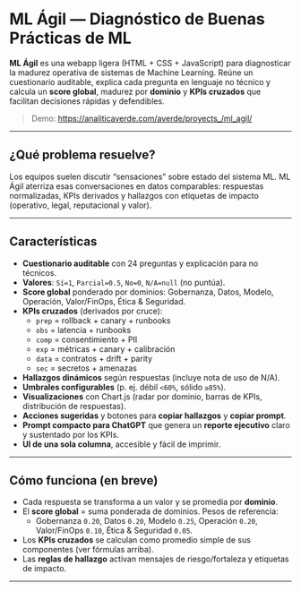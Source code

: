 # ML Ágil — Diagnóstico de Buenas Prácticas de ML

**ML Ágil** es una webapp ligera (HTML + CSS + JavaScript) para diagnosticar la madurez operativa de sistemas de Machine Learning. Reúne un cuestionario auditable, explica cada pregunta en lenguaje no técnico y calcula un **score global**, madurez por **dominio** y **KPIs cruzados** que facilitan decisiones rápidas y defendibles.

> Demo: https://analiticaverde.com/averde/proyects_/ml_agil/

---

## ¿Qué problema resuelve?
Los equipos suelen discutir “sensaciones” sobre estado del sistema ML. ML Ágil aterriza esas conversaciones en datos comparables: respuestas normalizadas, KPIs derivados y hallazgos con etiquetas de impacto (operativo, legal, reputacional y valor).

---

## Características
- **Cuestionario auditable** con 24 preguntas y explicación para no técnicos.  
- **Valores**: `Sí=1`, `Parcial=0.5`, `No=0`, `N/A=null` (no puntúa).  
- **Score global** ponderado por dominios: Gobernanza, Datos, Modelo, Operación, Valor/FinOps, Ética & Seguridad.  
- **KPIs cruzados** (derivados por cruce):  
  - `prep` = rollback + canary + runbooks  
  - `obs` = latencia + runbooks  
  - `comp` = consentimiento + PII  
  - `exp` = métricas + canary + calibración  
  - `data` = contratos + drift + parity  
  - `sec` = secretos + amenazas  
- **Hallazgos dinámicos** según respuestas (incluye nota de uso de N/A).  
- **Umbrales configurables** (p. ej. débil `<60%`, sólido `≥85%`).  
- **Visualizaciones** con Chart.js (radar por dominio, barras de KPIs, distribución de respuestas).  
- **Acciones sugeridas** y botones para **copiar hallazgos** y **copiar prompt**.  
- **Prompt compacto para ChatGPT** que genera un **reporte ejecutivo** claro y sustentado por los KPIs.  
- **UI de una sola columna**, accesible y fácil de imprimir.

---

## Cómo funciona (en breve)
- Cada respuesta se transforma a un valor y se promedia por **dominio**.  
- El **score global** = suma ponderada de dominios. Pesos de referencia:
  - Gobernanza `0.20`, Datos `0.20`, Modelo `0.25`, Operación `0.20`, Valor/FinOps `0.10`, Ética & Seguridad `0.05`.  
- Los **KPIs cruzados** se calculan como promedio simple de sus componentes (ver fórmulas arriba).  
- Las **reglas de hallazgo** activan mensajes de riesgo/fortaleza y etiquetas de impacto.

---

